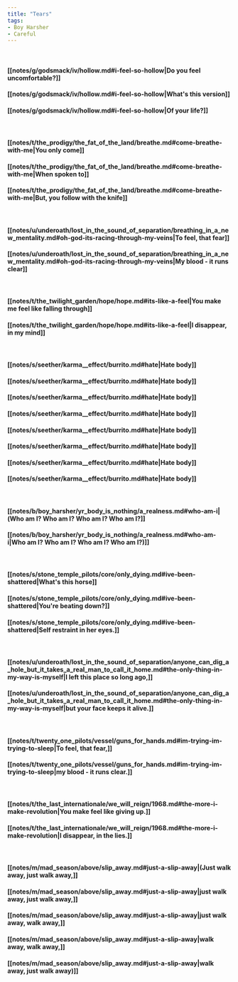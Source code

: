 ```yaml
---
title: "Tears"
tags:
- Boy Harsher
- Careful
---
```

&nbsp;
#### [[notes/g/godsmack/iv/hollow.md#i-feel-so-hollow|Do you feel uncomfortable?]]
#### [[notes/g/godsmack/iv/hollow.md#i-feel-so-hollow|What's this version]]
#### [[notes/g/godsmack/iv/hollow.md#i-feel-so-hollow|Of your life?]]
&nbsp;
#### [[notes/t/the_prodigy/the_fat_of_the_land/breathe.md#come-breathe-with-me|You only come]]
#### [[notes/t/the_prodigy/the_fat_of_the_land/breathe.md#come-breathe-with-me|When spoken to]]
#### [[notes/t/the_prodigy/the_fat_of_the_land/breathe.md#come-breathe-with-me|But, you follow with the knife]]
&nbsp;
#### [[notes/u/underoath/lost_in_the_sound_of_separation/breathing_in_a_new_mentality.md#oh-god-its-racing-through-my-veins|To feel, that fear]]
#### [[notes/u/underoath/lost_in_the_sound_of_separation/breathing_in_a_new_mentality.md#oh-god-its-racing-through-my-veins|My blood - it runs clear]]
&nbsp;
#### [[notes/t/the_twilight_garden/hope/hope.md#its-like-a-feel|You make me feel like falling through]]
#### [[notes/t/the_twilight_garden/hope/hope.md#its-like-a-feel|I disappear, in my mind]]
&nbsp;
#### [[notes/s/seether/karma__effect/burrito.md#hate|Hate body]]
#### [[notes/s/seether/karma__effect/burrito.md#hate|Hate body]]
#### [[notes/s/seether/karma__effect/burrito.md#hate|Hate body]]
#### [[notes/s/seether/karma__effect/burrito.md#hate|Hate body]]
#### [[notes/s/seether/karma__effect/burrito.md#hate|Hate body]]
#### [[notes/s/seether/karma__effect/burrito.md#hate|Hate body]]
#### [[notes/s/seether/karma__effect/burrito.md#hate|Hate body]]
#### [[notes/s/seether/karma__effect/burrito.md#hate|Hate body]]
&nbsp;
#### [[notes/b/boy_harsher/yr_body_is_nothing/a_realness.md#who-am-i|(Who am I? Who am I? Who am I? Who am I?]]
#### [[notes/b/boy_harsher/yr_body_is_nothing/a_realness.md#who-am-i|Who am I? Who am I? Who am I? Who am I?)]]
&nbsp;
#### [[notes/s/stone_temple_pilots/core/only_dying.md#ive-been-shattered|What's this horse]]
#### [[notes/s/stone_temple_pilots/core/only_dying.md#ive-been-shattered|You're beating down?]]
#### [[notes/s/stone_temple_pilots/core/only_dying.md#ive-been-shattered|Self restraint in her eyes.]]
&nbsp;
#### [[notes/u/underoath/lost_in_the_sound_of_separation/anyone_can_dig_a_hole_but_it_takes_a_real_man_to_call_it_home.md#the-only-thing-in-my-way-is-myself|I left this place so long ago,]]
#### [[notes/u/underoath/lost_in_the_sound_of_separation/anyone_can_dig_a_hole_but_it_takes_a_real_man_to_call_it_home.md#the-only-thing-in-my-way-is-myself|but your face keeps it alive.]]
&nbsp;
#### [[notes/t/twenty_one_pilots/vessel/guns_for_hands.md#im-trying-im-trying-to-sleep|To feel, that fear,]]
#### [[notes/t/twenty_one_pilots/vessel/guns_for_hands.md#im-trying-im-trying-to-sleep|my blood - it runs clear.]]
&nbsp;
#### [[notes/t/the_last_internationale/we_will_reign/1968.md#the-more-i-make-revolution|You make feel like giving up.]]
#### [[notes/t/the_last_internationale/we_will_reign/1968.md#the-more-i-make-revolution|I disappear, in the lies.]]
&nbsp;
#### [[notes/m/mad_season/above/slip_away.md#just-a-slip-away|(Just walk away, just walk away,]]
#### [[notes/m/mad_season/above/slip_away.md#just-a-slip-away|just walk away, just walk away,]]
#### [[notes/m/mad_season/above/slip_away.md#just-a-slip-away|just walk away, walk away,]]
#### [[notes/m/mad_season/above/slip_away.md#just-a-slip-away|walk away, walk away,]]
#### [[notes/m/mad_season/above/slip_away.md#just-a-slip-away|walk away, just walk away)]]
